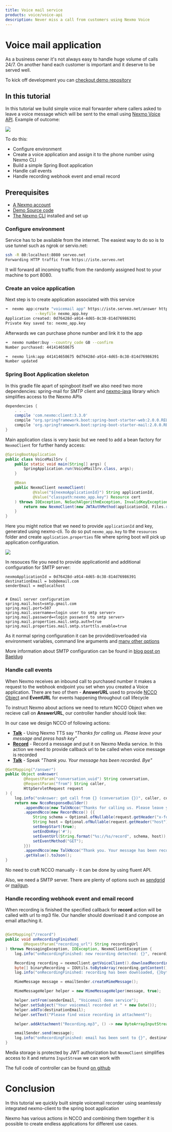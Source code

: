 ```yaml
---
title: Voice mail service
products: voice/voice-api
description: Never miss a call from customers using Nexmo Voice 
---
```

# Voice mail application


As a business owner it's not always easy to handle huge volume of calls 24/7. On another hand each customer is important and it deserve to be served well.

To kick off development you can [checkout demo repository]( https://github.com/Nexmo/ruby-sms-customer-support/) 

## In this tutorial

In this tutorial we build simple voice mail forwarder where callers asked to leave a voice message which will be sent to the email using [Nexmo Voice API](https://developer.nexmo.com/api/voice). Example of outcome:

![](./received-email.png)

To do this:

* Configure environment
* Create a voice application and assign it to the phone number using Nexmo CLI
* Build a simple Spring Boot application 
* Handle call events 
* Handle recording webhook event and email record


## Prerequisites

* [A Nexmo account](https://dashboard.nexmo.com/sign-up) 
* [Demo Source code](https://github.com/ruXlab/nexmo-voicemail)
* [The Nexmo CLI](https://github.com/nexmo/nexmo-cli) installed and set up


### Configure environment

Service has to be available from the internet. The easiest way to do so is to use tunnel such as ngrok or servio.net:

```bash
ssh -R 80:localhost:8080 serveo.net
Forwarding HTTP traffic from https://iste.serveo.net
```

It will forward all incoming traffic from the randomly assigned host to your machine to port 8080.

### Create an voice application

Next step is to create application associated with this service

```bash
➜  nexmo app:create "voicemail app" https://iste.serveo.net/answer https://iste.serveo.net/event \
             --keyfile nexmo_app.key
Application created: 0d76428d-a914-4d65-8c38-814d76986391
Private Key saved to: nexmo_app.key
``` 

Afterwards we can purchase phone number and link it to the app

```bash
➜  nexmo number:buy --country_code GB --confirm
Number purchased: 441414658675

➜  nexmo link:app 441414658675 0d76428d-a914-4d65-8c38-814d76986391
Number updated

```


### Spring Boot Application skeleton 

In this gradle file apart of spingboot itself we also need two more dependencies: spring-mail for SMTP client and [nexmo-java](https://github.com/Nexmo/nexmo-java) library which simplifies access to the Nexmo APIs

```gradle
dependencies {
    . . . 
    compile 'com.nexmo:client:3.3.0'
    compile "org.springframework.boot:spring-boot-starter-web:2.0.0.RELEASE"
    compile 'org.springframework.boot:spring-boot-starter-mail:2.0.0.RELEASE'
}
```

Main application class is very basic but we need to add a bean factory for `NexmoClient` for further handy access:

```java
@SpringBootApplication
public class VoiceMailSrv {
    public static void main(String[] args) {
        SpringApplication.run(VoiceMailSrv.class, args);
    }

    @Bean
    public NexmoClient nexmoClient(
            @Value("${nexmoApplicationId}") String applicationId,
            @Value("classpath:nexmo_app.key") Resource cert
    ) throws IOException, NoSuchAlgorithmException, InvalidKeyException, InvalidKeySpecException {
        return new NexmoClient(new JWTAuthMethod(applicationId, Files.readAllBytes(cert.getFile().toPath())));
    }
}
```

Here you might notice that we need to provide `applicationId` and key, generated using nexmo-cli. To do so put `nexmo_app.key` to the `resources` folder and create `application.properties` file where spring boot will pick up application configuration.

![](./resources-layout.png)

In resouces file you need to provide applicationId and additional configuration for SMTP server:

```
nexmoApplicationId = 0d76428d-a914-4d65-8c38-814d76986391
destinationEmail = bob@email.com
senderEmail = me@localhost


# Email server configuration
spring.mail.host=smtp.gmail.com
spring.mail.port=587
spring.mail.username=<login user to smtp server>
spring.mail.password=<login password to smtp server>
spring.mail.properties.mail.smtp.auth=true
spring.mail.properties.mail.smtp.starttls.enable=true
```


As it normal spring configuration it can be provided/overloaded via environment variables, command line arguments and [many other options](https://docs.spring.io/spring-boot/docs/current/reference/html/boot-features-external-config.html)

More information about SMTP configuration can be found in [blog post on Baeldug](http://www.baeldung.com/spring-email)


### Handle call events 

When Nexmo receives an inbound call to purchased number it makes a request to the webhook endpoint you set when you created a Voice application. There are two of them - **AnswerURL** used to provide [NCCO Object](https://developer.nexmo.com/api/voice/ncco) and **EventURL** for events happening throughout call lifecycle


To instruct Nexmo about actions we need to return NCCO Object when we recieve call on **AnswerURL**, our controller handler should look like:



In our case we design NCCO of following actions:

* [**Talk**](https://developer.nexmo.com/api/voice/ncco#talk) - Using Nexmo TTS say _"Thanks for calling us. Please leave your message and press hash key"_ 
* [**Record**](https://developer.nexmo.com/api/voice/ncco#record) - Record a message and put it on Nexmo Media service. In this action we need to provide callback url to be called when voice message is recorded
* [**Talk**](https://developer.nexmo.com/api/voice/ncco#talk) - Speak _"Thank you. Your message has been recorded. Bye"_


```java
@GetMapping("/answer")
public Object onAnswer(
        @RequestParam("conversation_uuid") String conversation,
        @RequestParam("from") String caller,
        HttpServletRequest request
) {
    log.info("onAnswer: got call from {} (conversation {})", caller, conversation);
    return new NccoResponseBuilder()
        .appendNcco(new TalkNcco("Thanks for calling us. Please leave your message and press hash key"))
        .appendNcco(new RecordNcco() {{
            String schema = Optional.ofNullable(request.getHeader("x-forwarded-proto")).orElse(request.getScheme());
            String host = Optional.ofNullable(request.getHeader("host")).orElse(request.getLocalAddr());
            setBeepStart(true);
            setEndOnKey('#');
            setEventUrl(String.format("%s://%s/record", schema, host));
            setEventMethod("GET");
        }})
        .appendNcco(new TalkNcco("Thank you. Your message has been recorded. Bye"))
        .getValue().toJson();
}

```


No need to craft NCCO manually - it can be done by using fluent API. 


Also, we need a SMTP server. There are plenty of options such as [sendgrid](https://sendgrid.com) or [mailgun](https://www.mailgun.com/). 



### Handle recording webhook event and email record

When recording is finished the specified callback for **record** action will be called with url to mp3 file. Our handler should download it and compose an email attaching it. 

```java

@GetMapping("/record")
public void onRecordingFinished(
        @RequestParam("recording_url") String recordingUrl
) throws MessagingException, IOException, NexmoClientException {
    log.info("onRecordingFinished: new recording detected: {}", recordingUrl);

    Recording recording = nexmoClient.getVoiceClient().downloadRecording(recordingUrl);
    byte[] binaryRecording = IOUtils.toByteArray(recording.getContent());
    log.info("onRecordingFinished: recording has been downloaded, {}bytes", binaryRecording.length);

    MimeMessage message = emailSender.createMimeMessage();

    MimeMessageHelper helper = new MimeMessageHelper(message, true);

    helper.setFrom(senderEmail, "Voicemail demo service");
    helper.setSubject("Your voicemail recorded at " + new Date());
    helper.addTo(destinationEmail);
    helper.setText("Please find voice recording in attachment");

    helper.addAttachment("Recording.mp3", () -> new ByteArrayInputStream(binaryRecording), "audio/mpeg3");

    emailSender.send(message);
    log.info("onRecordingFinished: email has been sent to {}", destinationEmail);
}

```

Media storage is protected by JWT authorization but `NexmoClient` simplifies access to it and returns `InputStream` we can work with

The full code of controller can be found [on github](https://github.com/ruXlab/nexmo-voicemail/blob/master/src/main/java/com/nexmo/demo/voicemail/VoiceMailController.java)


# Conclusion

In this tutorial we quickly built simple voicemail recorder using seamlessly integrated nexmo-client to the spring boot application

Nexmo has various actions in NCCO and combining them together it is possible to create endless applications for different use cases.  